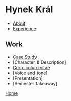 # Hynek Král

- [About](02-intentional-aboutness/about.md)
- [Experience](03-curriculum-vitae/hynek-kral-cv.md)

## Work
- [Case Study](02-intentional-aboutness/case-study.md)
- [Character & Description]
- [Currciculum vitae](01-character-description/character-description.md)
- [Voice and tone]
- [Presentation]
- [Semester takeaway]



[Home](https://github.com/hynekral)
